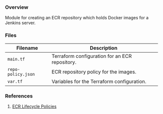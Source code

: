 ### Overview

Module for creating an ECR repository which holds Docker images for a Jenkins server.

### Files

| Filename            | Description                                                                                  |
|---------------------|----------------------------------------------------------------------------------------------|
| `main.tf`           | Terraform configuration for an ECR repository.                                               |
| `repo-policy.json`  | ECR repository policy for the images.                                                        |
| `var.tf`            | Variables for the Terraform configuration.                                                   |

### References

1. [ECR Lifecycle Policies](https://docs.aws.amazon.com/AmazonECR/latest/userguide/LifecyclePolicies.html)